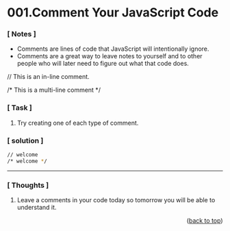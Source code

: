 <a name="topage"></a>

# 001.Comment Your JavaScript Code

### [ Notes ]
  * Comments are lines of code that JavaScript will intentionally ignore. <br/>
  * Comments are a great way to leave notes to yourself and to other people who will later need to figure out what that code does.

// This is an in-line comment.

/* This is a
multi-line comment 
*/

### [ Task ]
  1. Try creating one of each type of comment.

### [ solution ]

```sh
// welcome
/* welcome */
```

-----

### [ Thoughts ]

  1. Leave a comments in your code today so tomorrow you will be able to understand it. 

 
<p align="right">(<a href="#topage">back to top</a>)</p>
<br/>
<br/>
